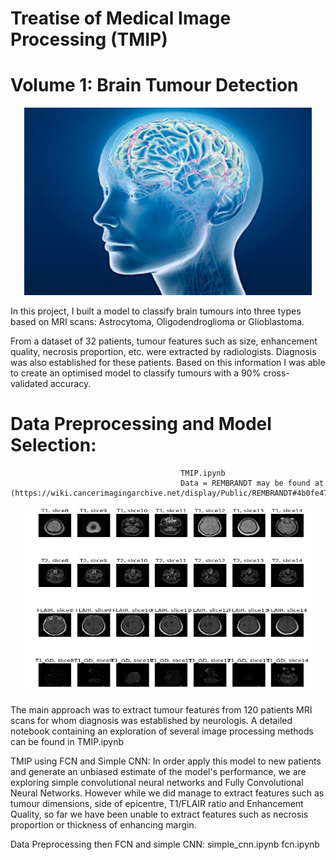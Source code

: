 # Treatise of Medical Image Processing (TMIP)
# Volume 1: Brain Tumour Detection

<p align="center">
  <img width="460" height="300" src="https://github.com/TebogoNakampe/Treatise-of-Medical-Image-Processing/blob/master/Brain.jpg">
</p>

In this project, I built a model to classify brain tumours into three types based on MRI scans: Astrocytoma, Oligodendroglioma or Glioblastoma.

From a dataset of 32 patients, tumour features such as size, enhancement quality, necrosis proportion, etc. were extracted by radiologists. Diagnosis was also established for these patients. Based on this information I was able to create an optimised model to classify tumours with a 90% cross-validated accuracy.

# Data Preprocessing and Model Selection:

                                          TMIP.ipynb
                                          Data = REMBRANDT may be found at (https://wiki.cancerimagingarchive.net/display/Public/REMBRANDT#4b0fe4760f6d405e9d09ad75c6f54790)
                                                                                                         
<p align="center">
  <img width="460" height="300" src="https://github.com/TebogoNakampe/Treatise-of-Medical-Image-Processing/blob/master/output_75_1.png">
</p>
The main approach was to extract tumour features from 120 patients MRI scans for whom diagnosis was established by neurologis. A detailed notebook containing an exploration of several image processing methods can be found in TMIP.ipynb

TMIP using FCN and Simple CNN:
In order apply this model to new patients and generate an unbiased estimate of the model's performance, we are exploring simple convolutional neural networks and Fully Convolutional Neural Networks. However while we did manage to extract features such as tumour dimensions, side of epicentre, T1/FLAIR ratio and Enhancement Quality, so far we have been unable to extract features such as necrosis proportion or thickness of enhancing margin. 

Data Preprocessing then FCN and simple CNN:
                simple_cnn.ipynb
                fcn.ipynb
                


